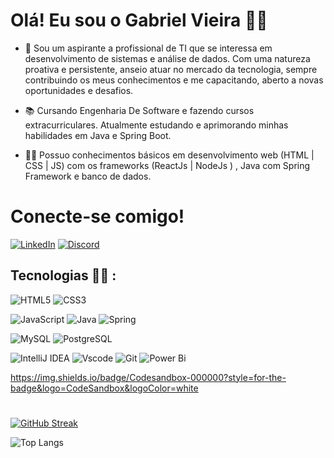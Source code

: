 # Olá! Eu sou o Gabriel Vieira 👋🏾

 * 💬  Sou um aspirante a profissional de TI que se interessa em desenvolvimento de sistemas e análise de dados. Com uma natureza proativa e persistente, anseio atuar no mercado da tecnologia, sempre contribuindo os meus conhecimentos e me capacitando, aberto a novas oportunidades e desafios.

 * 📚 Cursando Engenharia De Software e fazendo cursos extracurriculares. Atualmente estudando e aprimorando minhas habilidades em Java e Spring Boot.
   
 *  👩‍💻 Possuo conhecimentos básicos em desenvolvimento web (HTML | CSS | JS) com os frameworks (ReactJs | NodeJs ) , Java com Spring Framework e banco de dados.
   
   

# Conecte-se comigo!
[![LinkedIn](https://img.shields.io/badge/LinkedIn-0077B5?style=for-the-badge&logo=linkedin&logoColor=white)](https://www.linkedin.com/in/gabriel-vieirax12/) [![Discord](https://img.shields.io/badge/Discord-7289DA?style=for-the-badge&logo=discord&logoColor=white)](https://discord.com/channels/gvieiraxx/) 


## Tecnologias :man_technologist:	:

  ![HTML5](https://img.shields.io/badge/HTML5-E34F26?style=for-the-badge&logo=html5&logoColor=white)
  ![CSS3](https://img.shields.io/badge/CSS3-1572B6?style=for-the-badge&logo=css3&logoColor=white)
  
  ![JavaScript](https://img.shields.io/badge/JavaScript-F7DF1E?style=for-the-badge&logo=javascript&logoColor=black)
  ![Java](https://img.shields.io/badge/java-%23ED8B00.svg?style=for-the-badge&logo=openjdk&logoColor=white)
  ![Spring](https://img.shields.io/badge/spring-%236DB33F.svg?style=for-the-badge&logo=spring&logoColor=white)

  
  ![MySQL](https://img.shields.io/badge/MySQL-00000F?style=for-the-badge&logo=mysql&logoColor=white)
  ![PostgreSQL](https://img.shields.io/badge/PostgreSQL-000?style=for-the-badge&logo=postgresql)

  ![IntelliJ IDEA](https://img.shields.io/badge/IntelliJIDEA-000000.svg?style=for-the-badge&logo=intellij-idea&logoColor=white)
  ![Vscode](https://img.shields.io/badge/Vscode-007ACC?style=for-the-badge&logo=visual-studio-code&logoColor=white)
  ![Git](https://img.shields.io/badge/GIT-E44C30?style=for-the-badge&logo=git&logoColor=white)
  ![Power Bi](https://img.shields.io/badge/power_bi-F2C811?style=for-the-badge&logo=powerbi&logoColor=black)

https://img.shields.io/badge/Codesandbox-000000?style=for-the-badge&logo=CodeSandbox&logoColor=white

 # 
[![GitHub Streak](https://streak-stats.demolab.com/?user=gVieiraX&theme=bear&background=000&border=30A3DC&dates=FFF)](https://git.io/streak-stats)

![Top Langs](https://github-readme-stats-git-masterrstaa-rickstaa.vercel.app/api/top-langs/?username=gVieiraX&layout=compact&bg_color=000&border_color=30A3DC&title_color=E94D5F&text_color=FFF)



